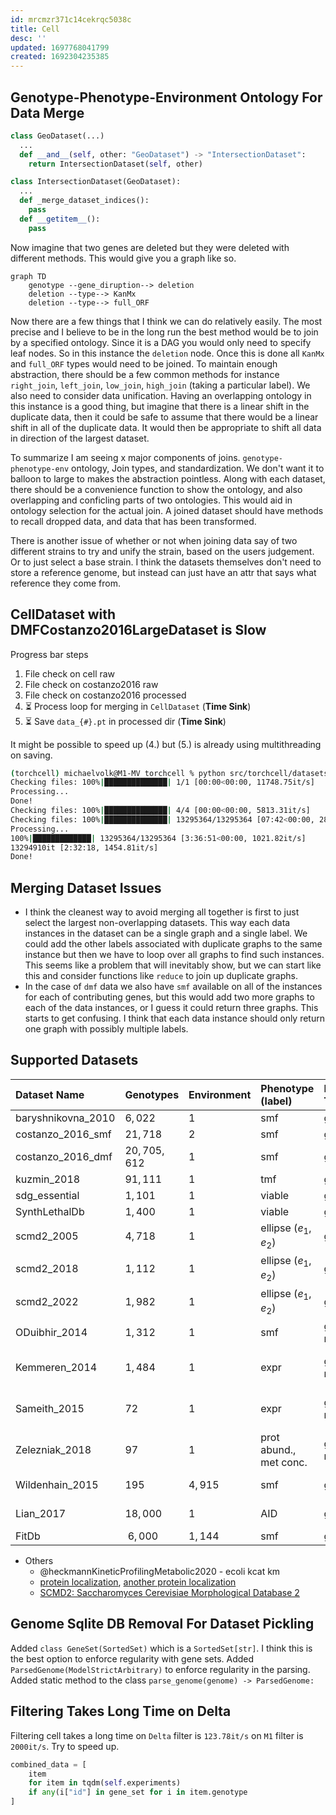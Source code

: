 ```yaml
---
id: mrcmzr371c14cekrqc5038c
title: Cell
desc: ''
updated: 1697768041799
created: 1692304235385
---
```


## Genotype-Phenotype-Environment Ontology For Data Merge

```python
class GeoDataset(...)
  ...
  def __and__(self, other: "GeoDataset") -> "IntersectionDataset":
    return IntersectionDataset(self, other)

class IntersectionDataset(GeoDataset):
  ...
  def _merge_dataset_indices():
    pass
  def __getitem__():
    pass
```

Now imagine that two genes are deleted but they were deleted with different methods. This would give you a graph like so.

```mermaid
graph TD
    genotype --gene_diruption--> deletion
    deletion --type--> KanMx
    deletion --type--> full_ORF
```

Now there are a few things that I think we can do relatively easily. The most precise and I believe to be in the long run the best method would be to join by a specified ontology. Since it is a DAG you would only need to specify leaf nodes. So in this instance the `deletion` node. Once this is done all `KanMx` and `full_ORF` types would need to be joined. To maintain enough abstraction, there should be a few common methods for instance `right_join`, `left_join`, `low_join`, `high_join` (taking a particular label). We also need to consider data unification. Having an overlapping ontology in this instance is a good thing, but imagine that there is a linear shift in the duplicate data, then it could be safe to assume that there would be a linear shift in all of the duplicate data. It would then be appropriate to shift all data in direction of the largest dataset.

To summarize I am seeing x major components of joins. `genotype-phenotype-env` ontology, Join types, and standardization. We don't want it to balloon to large to makes the abstraction pointless. Along with each dataset, there should be a convenience function to show the ontology, and also overlapping and conficling parts of two ontologies. This would aid in ontology selection for the actual join. A joined dataset should have methods to recall dropped data, and data that has been transformed.

There is another issue of whether or not when joining data say of two different strains to try and unify the strain, based on the users judgement. Or to just select a base strain. I think the datasets themselves don't need to store a reference genome, but instead can just have an attr that says what reference they come from.

## CellDataset with DMFCostanzo2016LargeDataset is Slow

Progress bar steps

1. File check on cell raw
2. File check on costanzo2016 raw
3. File check on costanzo2016 processed
4. ⏳ Process loop for merging in `CellDataset` (**Time Sink**)
5. ⏳ Save `data_{#}.pt` in processed dir (**Time Sink**)

It might be possible to speed up (4.) but (5.) is already using multithreading on saving.

```bash
(torchcell) michaelvolk@M1-MV torchcell % python src/torchcell/datasets/cell.py                                                                                                       22:12
Checking files: 100%|██████████████| 1/1 [00:00<00:00, 11748.75it/s]
Processing...
Done!
Checking files: 100%|██████████████| 4/4 [00:00<00:00, 5813.31it/s]
Checking files: 100%|██████████████| 13295364/13295364 [07:42<00:00, 28750.03it/s]
Processing...
100%|█████████████| 13295364/13295364 [3:36:51<00:00, 1021.82it/s]
13294910it [2:32:18, 1454.81it/s]
Done!
```

## Merging Dataset Issues

- I think the cleanest way to avoid merging all together is first to just select the largest non-overlapping datasets. This way each data instances in the dataset can be a single graph and a single label. We could add the other labels associated with duplicate graphs to the same instance but then we have to loop over all graphs to find such instances. This seems like a problem that will inevitably show, but we can start like this and consider functions like `reduce` to join up duplicate graphs.
- In the case of `dmf` data we also have `smf` available on all of the instances for each of contributing genes, but this would add two more graphs to each of the data instances, or I guess it could return three graphs. This starts to get confusing. I think that each data instance should only return one graph with possibly multiple labels.

## Supported Datasets

| $\textbf{Dataset Name}$      | $\textbf{Genotypes}$ | $\textbf{Environment}$ | $\textbf{Phenotype (label)}$    | $\textbf{Label Type}$ | $\textbf{Description}$              | $\textbf{Supported}$ |
| :--------------------------- | :------------------- | :--------------------- | :------------------------------ | :-------------------- | :---------------------------------- | :------------------: |
| $\text{baryshnikovna\_2010}$ | $6,022$              | $1$                    | $\text{smf}$                    | $\text{global}$       | $\text{growth rate}$                |     $\checkmark$     |
| $\text{costanzo\_2016\_smf}$ | $21,718$             | $2$                    | $\text{smf}$                    | $\text{global}$       | $\text{growth rate}$                |     $\checkmark$     |
| $\text{costanzo\_2016\_dmf}$ | $20,705,612$         | $1$                    | $\text{smf}$                    | $\text{global}$       | $\text{growth rate}$                |     $\checkmark$     |
| $\text{kuzmin\_2018}$        | $91,111$             | $1$                    | $\text{tmf}$                    | $\text{global}$       | $\text{growth rate}$                |     $\checkmark$     |
| $\text{sdg\_essential}$      | $1,101$              | $1$                    | $\text{viable}$                 | $\text{global}$       | $\text{viability}$                  |     $\checkmark$     |
| $\text{SynthLethalDb}$       | $1,400$              | $1$                    | $\text{viable}$                 | $\text{global}$       | $\text{viability}$                  |     $\checkmark$     |
| $\text{scmd2\_2005}$         | $4,718$              | $1$                    | $\text{ellipse } (e_1, e_2)$    | $\text{global}$       | $\text{cell morphology}$            |     $\checkmark$     |
| $\text{scmd2\_2018}$         | $1,112$              | $1$                    | $\text{ellipse } (e_1, e_2)$    | $\text{global}$       | $\text{cell morphology}$            |     $\checkmark$     |
| $\text{scmd2\_2022}$         | $1,982$              | $1$                    | $\text{ellipse } (e_1, e_2)$    | $\text{global}$       | $\text{cell morphology}$            |     $\checkmark$     |
| $\text{ODuibhir\_2014}$      | $1,312$              | $1$                    | $\text{smf}$                    | $\text{global, node}$ | $\text{growth rate}$                |     $\checkmark$     |
| $\text{Kemmeren\_2014}$      | $1,484$              | $1$                    | $\text{expr}$                   | $\text{global, node}$ | $\text{sm microarray expression}$   |     $\checkmark$     |
| $\text{Sameith\_2015}$       | $72$                 | $1$                    | $\text{expr}$                   | $\text{global, node}$ | $\text{dm microarray expression}$   |     $\checkmark$     |
| $\text{Zelezniak\_2018}$     | $97$                 | $1$                    | $\text{prot abund., met conc.}$ | $\text{global, node}$ | $\text{sm kinase deletion mutants}$ |     $\checkmark$     |
| $\text{Wildenhain\_2015}$    | $195$                | $4,915$                | $\text{smf}$                    | $\text{global}$       | $\text{smf drug tolerance}$         |     $\checkmark$     |
| $\text{Lian\_2017}$          | $18,000$             | $1$                    | $\text{AID}$                    | $\text{global}$       | $\text{AID furfural tolderance}$    |     $\checkmark$     |
| $\text{FitDb}$               | $~6,000$             | $1,144$                | $\text{smf}$                    | $\text{global}$       | $\text{growth rate}$                |     $\checkmark$     |

- Others
  - @heckmannKineticProfilingMetabolic2020 - ecoli kcat km
  - [protein localization](https://www.kaggle.com/datasets/samanemami/yeastcsv), [another protein localization](https://archive.ics.uci.edu/dataset/110/yeast)
  - [SCMD2: Saccharomyces Cerevisiae Morphological Database 2](http://www.yeast.ib.k.u-tokyo.ac.jp/SCMD/)

## Genome Sqlite DB Removal For Dataset Pickling

Added `class GeneSet(SortedSet)`  which is a `SortedSet[str]`. I think this is the best option to enforce regularity with gene sets. Added `ParsedGenome(ModelStrictArbitrary)` to enforce regularity in the parsing. Added static method to the class `parse_genome(genome) -> ParsedGenome:`

## Filtering Takes Long Time on Delta

Filtering cell takes a long time on `Delta` filter is `123.78it/s` on `M1` filter is `2000it/s`. Try to speed up.

```python
combined_data = [
    item
    for item in tqdm(self.experiments)
    if any(i["id"] in gene_set for i in item.genotype
]
```
